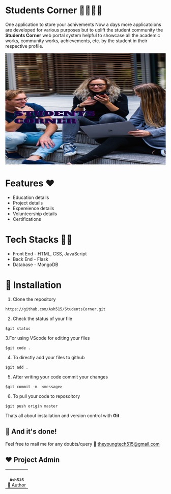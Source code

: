 # Students Corner 👩‍🎓👨‍🎓

One application to store your achivements
Now a days more applicatoions are developed for various purposes but to uplift the student community the **Students Corner** web portal system helpful to showcase all the academic works, community works, achievements, etc. by the student in their respective profile. 

<img src="static/images/headpost.png" width="750px" height="350px" position="center">

# Features ❤
- Education details
- Project details
- Expereience details
- Volunteership details
- Certifications

# Tech Stacks 👨‍💻

- Front End - HTML, CSS, JavaScript 
- Back End  -  Flask
- Database  - MongoDB

# 🚀&nbsp;Installation 

1. Clone the repository 
```
https://github.com/Ash515/StudentsCorner.git
```
2. Check the status of your file 
```
$git status
```

3.For using VScode for editing your files 
```
$git code .
```
4. To directly add your files to github
```
$git add .
```
5. After writing your code commit your changes 
```
$git commit -m  <message>
```
6. To pull your code to reposoitory
```
$git push origin master
```
Thats all about installation and version control with **Git**

## :clap: And it's done!
Feel free to mail me for any doubts/query 
:email: theyoungtech515@gmail.com

## ❤️ Project Admin
<table>
	<tr>
		<td align="center">
			<a href="https://github.com/Ash515"> <img src="https://avatars3.githubusercontent.com/u/53136674?v=4" width="100px" alt="" />
				<br /> <sub><b>Ash515</b></sub> </a>
			<br /> <a href="https://github.com/Ash515/StudentsCorner/commits?author=Ash515">
                👑 Author
            </a> 
		</td>
	</tr>
</table>
